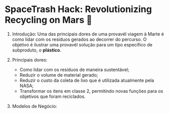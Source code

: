# SpaceTrash Hack: Revolutionizing Recycling on Mars 🚀


1. Introdução:
   Uma das principais dores de uma provavél viagem à Marte é como lidar com os resíduos gerados ao decorrer do percurso. O objetivo é ilustrar uma provavél solução para um tipo específico de subproduto, o **plástico**.

2. Principais dores:
   - Como lidar com os resíduos de maneira sustentável;
   - Reduzir o volume de material gerado;
   - Reduzir o custo da coleta de lixo que é utilizada atualmente pela NASA;
   - Transformar os itens em classe 2, permitindo novas funções para os objetivos que foram reciclados.
  
3. Modelos de Negócio:
